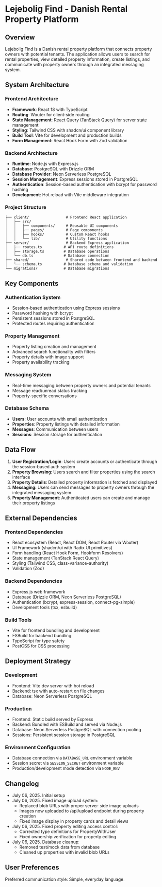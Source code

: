 # Lejebolig Find - Danish Rental Property Platform

## Overview

Lejebolig Find is a Danish rental property platform that connects property owners with potential tenants. The application allows users to search for rental properties, view detailed property information, create listings, and communicate with property owners through an integrated messaging system.

## System Architecture

### Frontend Architecture
- **Framework**: React 18 with TypeScript
- **Routing**: Wouter for client-side routing
- **State Management**: React Query (TanStack Query) for server state management
- **Styling**: Tailwind CSS with shadcn/ui component library
- **Build Tool**: Vite for development and production builds
- **Form Management**: React Hook Form with Zod validation

### Backend Architecture
- **Runtime**: Node.js with Express.js
- **Database**: PostgreSQL with Drizzle ORM
- **Database Provider**: Neon Serverless PostgreSQL
- **Session Management**: Express sessions stored in PostgreSQL
- **Authentication**: Session-based authentication with bcrypt for password hashing
- **Development**: Hot reload with Vite middleware integration

### Project Structure
```
├── client/                 # Frontend React application
│   ├── src/
│   │   ├── components/     # Reusable UI components
│   │   ├── pages/          # Page components
│   │   ├── hooks/          # Custom React hooks
│   │   └── lib/            # Utility functions
├── server/                 # Backend Express application
│   ├── routes.ts          # API route definitions
│   ├── storage.ts         # Database operations
│   └── db.ts              # Database connection
├── shared/                 # Shared code between frontend and backend
│   └── schema.ts          # Database schema and validation
└── migrations/            # Database migrations
```

## Key Components

### Authentication System
- Session-based authentication using Express sessions
- Password hashing with bcrypt
- Persistent sessions stored in PostgreSQL
- Protected routes requiring authentication

### Property Management
- Property listing creation and management
- Advanced search functionality with filters
- Property details with image support
- Property availability tracking

### Messaging System
- Real-time messaging between property owners and potential tenants
- Message read/unread status tracking
- Property-specific conversations

### Database Schema
- **Users**: User accounts with email authentication
- **Properties**: Property listings with detailed information
- **Messages**: Communication between users
- **Sessions**: Session storage for authentication

## Data Flow

1. **User Registration/Login**: Users create accounts or authenticate through the session-based auth system
2. **Property Browsing**: Users search and filter properties using the search interface
3. **Property Details**: Detailed property information is fetched and displayed
4. **Messaging**: Users can send messages to property owners through the integrated messaging system
5. **Property Management**: Authenticated users can create and manage their property listings

## External Dependencies

### Frontend Dependencies
- React ecosystem (React, React DOM, React Router via Wouter)
- UI Framework (shadcn/ui with Radix UI primitives)
- Form handling (React Hook Form, Hookform Resolvers)
- State management (TanStack React Query)
- Styling (Tailwind CSS, class-variance-authority)
- Validation (Zod)

### Backend Dependencies
- Express.js web framework
- Database (Drizzle ORM, Neon Serverless PostgreSQL)
- Authentication (bcrypt, express-session, connect-pg-simple)
- Development tools (tsx, esbuild)

### Build Tools
- Vite for frontend bundling and development
- ESBuild for backend bundling
- TypeScript for type safety
- PostCSS for CSS processing

## Deployment Strategy

### Development
- Frontend: Vite dev server with hot reload
- Backend: tsx with auto-restart on file changes
- Database: Neon Serverless PostgreSQL

### Production
- Frontend: Static build served by Express
- Backend: Bundled with ESBuild and served via Node.js
- Database: Neon Serverless PostgreSQL with connection pooling
- Sessions: Persistent session storage in PostgreSQL

### Environment Configuration
- Database connection via `DATABASE_URL` environment variable
- Session secret via `SESSION_SECRET` environment variable
- Production/development mode detection via `NODE_ENV`

## Changelog
- July 06, 2025. Initial setup
- July 06, 2025. Fixed image upload system:
  - Replaced blob URLs with proper server-side image uploads
  - Images now uploaded to /api/upload endpoint during property creation
  - Fixed image display in property cards and detail views
- July 06, 2025. Fixed property editing access control:
  - Corrected type definitions for PropertyWithUser
  - Fixed ownership verification for property editing
- July 06, 2025. Database cleanup:
  - Removed test/mock data from database
  - Cleaned up properties with invalid blob URLs

## User Preferences

Preferred communication style: Simple, everyday language.